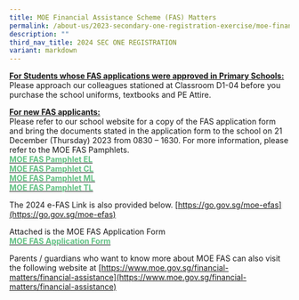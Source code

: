 ```yaml
---
title: MOE Financial Assistance Scheme (FAS) Matters
permalink: /about-us/2023-secondary-one-registration-exercise/moe-financial-assistance-scheme-fas-matters/
description: ""
third_nav_title: 2024 SEC ONE REGISTRATION
variant: markdown
---
```

**<u>For Students whose FAS applications were approved in Primary Schools:</u>**<br>
Please approach our colleagues stationed at Classroom D1-04 before you purchase the school uniforms, textbooks and PE Attire.

  

**<u>For new FAS applicants:</u>** <br>
Please refer to our school website for a copy of the FAS application form and bring the documents stated in the&nbsp;application form to&nbsp;the school on 21 December (Thursday) 2023 from 0830 – 1630. For more information, please refer to the MOE FAS Pamphlets.<br>
<a href="/files%2F2024%20Sec%201%20Registration/MOE_FAS_pamphlet_EL.pdf"><b><font color="#62C183">MOE FAS Pamphlet EL</font></b></a><br><a href="/files%2F2024%20Sec%201%20Registration/MOE_FAS_pamphlet_CL.pdf"><b><font color="#62C183">MOE FAS Pamphlet CL</font></b></a><br><a href="/files%2F2024%20Sec%201%20Registration/MOE_FAS_pamphlet_ML.pdf"><b><font color="#62C183">MOE FAS Pamphlet ML</font></b></a><br><a href="/files%2F2024%20Sec%201%20Registration/MOE_FAS_pamphlet_TL.pdf"><b><font color="#62C183">MOE FAS Pamphlet TL</font></b></a>

The 2024 e-FAS Link is also provided below.
[https://go.gov.sg/moe-efas](https://go.gov.sg/moe-efas)

Attached is the MOE FAS Application Form<br>
<a href="/files%2F2024%20Sec%201%20Registration/MOE_FAS_Application_Form.pdf"><b><font color="#62C183">MOE FAS Application Form</font></b></a>


 Parents  / guardians who want to know more about MOE FAS can also visit the following website at [https://www.moe.gov.sg/financial-matters/financial-assistance](https://www.moe.gov.sg/financial-matters/financial-assistance)